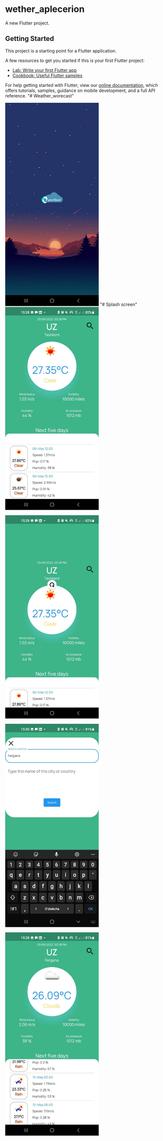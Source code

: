 # wether_aplecerion

A new Flutter project.

## Getting Started

This project is a starting point for a Flutter application.

A few resources to get you started if this is your first Flutter project:

- [Lab: Write your first Flutter app](https://flutter.dev/docs/get-started/codelab)
- [Cookbook: Useful Flutter samples](https://flutter.dev/docs/cookbook)

For help getting started with Flutter, view our
[online documentation](https://flutter.dev/docs), which offers tutorials,
samples, guidance on mobile development, and a full API reference.
"# Weather_worecast" 

<t align="left">
  <img src="assets/screen_3.jpg" alt="SR GUI Opening window"
       width="300">
"# Splash screen"

</t>
<t align="left">
  <img src="assets/screen_4.jpg" alt="SR GUI Opening window"
       width="300">
</t>
<p align="left">
  <img src="assets/screen_5.jpg" alt="SR GUI Opening window"
       width="300">
</p>
<p align="left">
  <img src="assets/screen_2.jpg" alt="SR GUI Opening window"
       width="300">
</p>
<p align="left">
  <img src="assets/screen_1.jpg" alt="SR GUI Opening window"
       width="300">
</p>

